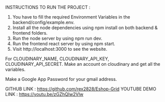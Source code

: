 INSTRUCTIONS TO RUN THE PROJECT : 

1. You have to fill the required Environment Variables in the backend/config/example.env.
2. Install all the node dependencies using npm install on both backend & frontend folders.
3. Run the node server by using npm run dev.
4. Run the frontend react server by using npm start.
5. Visit http://localhost:3000 to see the website.

For CLOUDINARY_NAME, CLOUDINARY_API_KEY, CLOUDINARY_API_SECRET.
Make an account on cloudinary and get all the variables.

Make a Google App Password for your gmail address.


GITHUB LINK : https://github.com/rex2828/Eshop-Grid
YOUTUBE DEMO LINK : https://youtu.be/zGZhQIw2Vlw